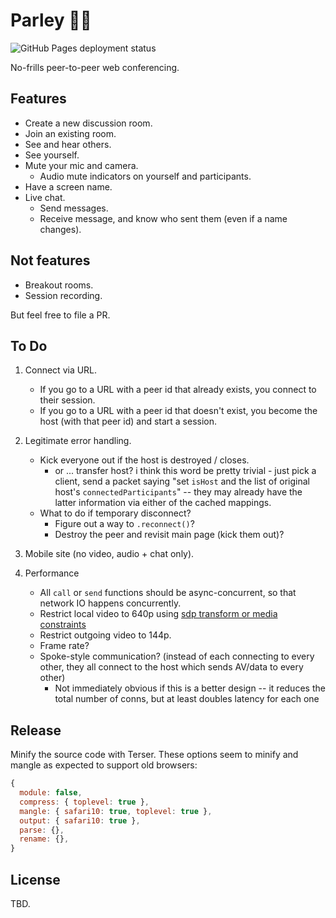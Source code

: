 # Parley 🏴‍☠️

![GitHub Pages deployment status](<https://raster.shields.io/github/actions/workflow/status/thearchitector/parley/gh_pages.yml?label=deployment&color=rgb(0%2C%20167%2C%20244)>)

No-frills peer-to-peer web conferencing.

## Features

- Create a new discussion room.
- Join an existing room.
- See and hear others.
- See yourself.
- Mute your mic and camera.
  - Audio mute indicators on yourself and participants.
- Have a screen name.
- Live chat.
  - Send messages.
  - Receive message, and know who sent them (even if a name changes).

## Not features

- Breakout rooms.
- Session recording.

But feel free to file a PR.

## To Do

1. Connect via URL.

   - If you go to a URL with a peer id that already exists, you connect to their session.
   - If you go to a URL with a peer id that doesn't exist, you become the host (with that peer id) and start a session.

2. Legitimate error handling.

   - Kick everyone out if the host is destroyed / closes.
     - or ... transfer host? i think this word be pretty trivial - just pick a client, send a packet saying "set `isHost` and the list of original host's `connectedParticipants`" -- they may already have the latter information via either of the cached mappings.
   - What to do if temporary disconnect?
     - Figure out a way to `.reconnect()`?
     - Destroy the peer and revisit main page (kick them out)?

3. Mobile site (no video, audio + chat only).
4. Performance

   - All `call` or `send` functions should be async-concurrent, so that network IO happens concurrently.
   - Restrict local video to 640p using [sdp transform or media constraints](https://stackoverflow.com/questions/71838689/how-to-use-sdptransform-in-peerjs-for-high-quality-audio-bitrate)
   - Restrict outgoing video to 144p.
   - Frame rate?
   - Spoke-style communication? (instead of each connecting to every other, they all connect to the host which sends AV/data to every other)
     - Not immediately obvious if this is a better design -- it reduces the total number of conns, but at least doubles latency for each one

## Release

Minify the source code with Terser. These options seem to minify and mangle as expected to support old browsers:

```javascript
{
  module: false,
  compress: { toplevel: true },
  mangle: { safari10: true, toplevel: true },
  output: { safari10: true },
  parse: {},
  rename: {},
}
```

## License

TBD.
